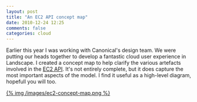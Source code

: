 ```yaml
---
layout: post
title: "An EC2 API concept map"
date: 2010-12-24 12:25
comments: false
categories: cloud
---
```


Earlier this year I was working with Canonical's design team.  We were
putting our heads together to develop a fantastic cloud user
experience in Landscape.  I created a concept map to help clarify the
various artefacts involved in the
[EC2 API](http://docs.amazonwebservices.com/AWSEC2/latest/APIReference/).
It's not entirely complete, but it does capture the most important
aspects of the model.  I find it useful as a high-level diagram,
hopefull you will too.

[{% img /images/ec2-concept-map.png %}](/images/ec2-concept-map.png)
